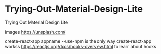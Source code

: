 # Trying-Out-Material-Design-Lite
Trying Out Material Design Lite

images https://unsplash.com/

create-react-app appname --use-npm is the only way create-react-app workss
https://reactjs.org/docs/hooks-overview.html to learn about hooks